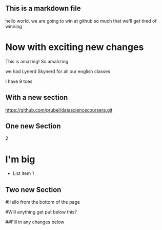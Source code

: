 ## This is a markdown file
hello world, we are going to win at github so much that we'll get tired of winning

# Now with exciting new changes
This is amazing!
So amahzing

we had Lynerd Skynerd for all our english classes

I have 9 toes


## With a new section

https://github.com/prubel/datasciencecoursera.git


## One new Section

2

# I'm big
* List item 1

## Two new Section

<fill me in also>
#Hello from the bottom of the page


#Will anything get put below this? 



##Fill in any changes below
